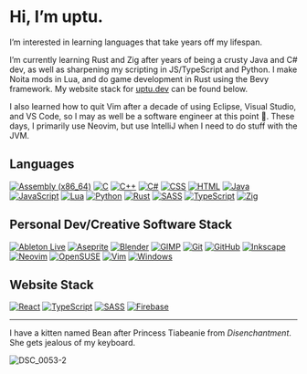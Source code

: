 # Hi, I’m uptu.

I’m interested in learning languages that take years off my lifespan.

I’m currently learning Rust and Zig after years of being a crusty Java and C# dev, as well as sharpening my scripting in JS/TypeScript and Python. I make Noita mods in Lua, and do game development in Rust using the Bevy framework. My website stack for [uptu.dev](https://uptu.dev/) can be found below.

I also learned how to quit Vim after a decade of using Eclipse, Visual Studio, and VS Code, so I may as well be a software engineer at this point 🗿. These days, I primarily use Neovim, but use IntelliJ when I need to do stuff with the JVM.
## Languages

[![Assembly (x86_64)](https://img.shields.io/badge/assembly%20(x64)-black?style=for-the-badge&logo=AssemblyScript)](https://en.wikipedia.org/wiki/X86_assembly_language)
[![C](https://img.shields.io/badge/c-black?style=for-the-badge&logo=c)](https://www.iso.org/standard/74528.html)
[![C++](https://img.shields.io/badge/c++-black?style=for-the-badge&logo=cplusplus)](https://isocpp.org/)
[![C#](https://img.shields.io/badge/c%23-black?style=for-the-badge&logo=csharp)](https://learn.microsoft.com/en-us/dotnet/csharp/)
[![CSS](https://img.shields.io/badge/CSS-black?style=for-the-badge&logo=CSS3)](https://www.w3.org/TR/CSS/#css)
[![HTML](https://img.shields.io/badge/HTML-black?style=for-the-badge&logo=html5)](https://html.spec.whatwg.org/)
[![Java](https://img.shields.io/badge/Java-black?style=for-the-badge&logo=eclipse)](https://www.java.com/en/)
[![JavaScript](https://img.shields.io/badge/JavaScript-black?style=for-the-badge&logo=javascript)](https://www.ecma-international.org/publications-and-standards/standards/ecma-262/)
[![Lua](https://img.shields.io/badge/Lua-black?style=for-the-badge&logo=lua)](http://www.lua.org/)
[![Python](https://img.shields.io/badge/Python-black?style=for-the-badge&logo=python)](https://www.python.org/)
[![Rust](https://img.shields.io/badge/rust-black?style=for-the-badge&logo=rust)](https://www.rust-lang.org/)
[![SASS](https://img.shields.io/badge/SASS-black?style=for-the-badge&logo=sass)](https://sass-lang.com/)
[![TypeScript](https://img.shields.io/badge/TypeScript-black?style=for-the-badge&logo=TypeScript)](https://www.typescriptlang.org/)
[![Zig](https://img.shields.io/badge/Zig-black?style=for-the-badge&logo=Zig)](https://ziglang.org/)

## Personal Dev/Creative Software Stack
[![Ableton Live](https://img.shields.io/badge/Ableton%20Live-black?style=for-the-badge&logo=abletonlive)](https://www.ableton.com/en/live/)
[![Aseprite](https://img.shields.io/badge/Aseprite-black?style=for-the-badge&logo=aseprite)](https://www.aseprite.org/)
[![Blender](https://img.shields.io/badge/Blender-black?style=for-the-badge&logo=blender)](https://www.blender.org/)
[![GIMP](https://img.shields.io/badge/GIMP-black?style=for-the-badge&logo=gimp)](https://www.gimp.org/)
[![Git](https://img.shields.io/badge/Git-black?style=for-the-badge&logo=git)](https://git-scm.com/)
[![GitHub](https://img.shields.io/badge/GitHub-black?style=for-the-badge&logo=github)](https://github.com/uptudev)
[![Inkscape](https://img.shields.io/badge/Inkscape-black?style=for-the-badge&logo=inkscape)](https://inkscape.org/)
[![Neovim](https://img.shields.io/badge/neovim-black?style=for-the-badge&logo=neovim)](https://neovim.io/)
[![OpenSUSE](https://img.shields.io/badge/OpenSUSE-black?style=for-the-badge&logo=opensuse)](https://www.opensuse.org/)
[![Vim](https://img.shields.io/badge/Vim-black?style=for-the-badge&logo=Vim)](https://www.vim.org/)
[![Windows](https://img.shields.io/badge/Windows-black?style=for-the-badge&logo=Windows)](https://www.microsoft.com/en-us/windows)

## Website Stack
[![React](https://img.shields.io/badge/React-black?style=for-the-badge&logo=react)](https://react.dev/)
[![TypeScript](https://img.shields.io/badge/TypeScript-black?style=for-the-badge&logo=TypeScript)](https://www.typescriptlang.org/)
[![SASS](https://img.shields.io/badge/SASS-black?style=for-the-badge&logo=sass)](https://sass-lang.com/)
[![Firebase](https://img.shields.io/badge/Firebase-black?style=for-the-badge&logo=firebase)](https://firebase.google.com/)
___

<!---
uptudev/uptudev is a ✨ special ✨ repository because its `README.md` (this file) appears on your GitHub profile.
You can click the Preview link to take a look at your changes.
--->
I have a kitten named Bean after Princess Tiabeanie from *Disenchantment*. She gets jealous of my keyboard.

![DSC_0053-2](https://user-images.githubusercontent.com/91502176/211142366-fc9d4b03-c626-48cd-b58d-de90267d0dbe.jpg)
